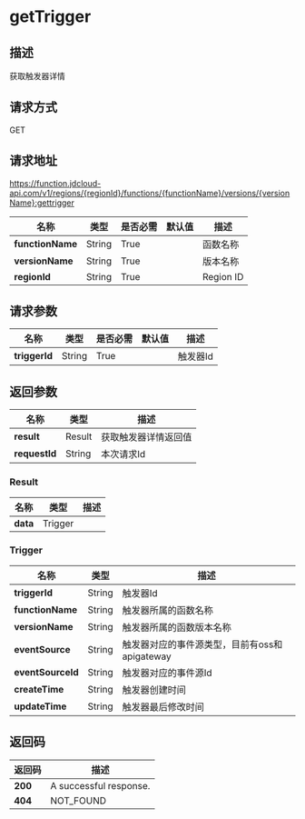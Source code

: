 # getTrigger


## 描述
获取触发器详情

## 请求方式
GET

## 请求地址
https://function.jdcloud-api.com/v1/regions/{regionId}/functions/{functionName}/versions/{versionName}:gettrigger

|名称|类型|是否必需|默认值|描述|
|---|---|---|---|---|
|**functionName**|String|True| |函数名称|
|**versionName**|String|True| |版本名称|
|**regionId**|String|True| |Region ID|

## 请求参数
|名称|类型|是否必需|默认值|描述|
|---|---|---|---|---|
|**triggerId**|String|True| |触发器Id|


## 返回参数
|名称|类型|描述|
|---|---|---|
|**result**|Result|获取触发器详情返回值|
|**requestId**|String|本次请求Id|

### Result
|名称|类型|描述|
|---|---|---|
|**data**|Trigger| |
### Trigger
|名称|类型|描述|
|---|---|---|
|**triggerId**|String|触发器Id|
|**functionName**|String|触发器所属的函数名称|
|**versionName**|String|触发器所属的函数版本名称|
|**eventSource**|String|触发器对应的事件源类型，目前有oss和apigateway|
|**eventSourceId**|String|触发器对应的事件源Id|
|**createTime**|String|触发器创建时间|
|**updateTime**|String|触发器最后修改时间|

## 返回码
|返回码|描述|
|---|---|
|**200**|A successful response.|
|**404**|NOT_FOUND|
